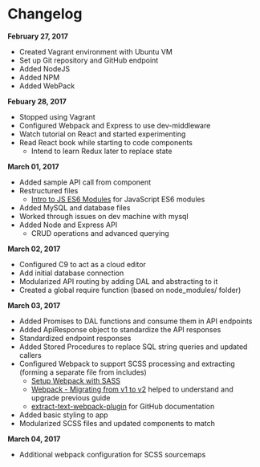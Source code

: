 # Changelog

**February 27, 2017**
- Created Vagrant environment with Ubuntu VM
- Set up Git repository and GitHub endpoint
- Added NodeJS
- Added NPM
- Added WebPack

**Febuary 28, 2017**
- Stopped using Vagrant
- Configured Webpack and Express to use dev-middleware
- Watch tutorial on React and started experimenting
- Read React book while starting to code components
	- Intend to learn Redux later to replace state

**March 01, 2017**
- Added sample API call from component
- Restructured files
	- [Intro to JS ES6 Modules](https://strongloop.com/strongblog/an-introduction-to-javascript-es6-modules/) for JavaScript ES6 modules
- Added MySQL and database files
- Worked through issues on dev machine with mysql
- Added Node and Express API
	- CRUD operations and advanced querying

**March 02, 2017**
- Configured C9 to act as a cloud editor
- Add initial database connection
- Modularized API routing by adding DAL and abstracting to it
- Created a global require function (based on node_modules/ folder)

**March 03, 2017**
- Added Promises to DAL functions and consume them in API endpoints
- Added ApiResponse object to standardize the API responses
- Standardized endpoint responses
- Added Stored Procedures to replace SQL string queries and updated callers
- Configured Webpack to support SCSS processing and extracting (forming a separate file from includes)
	- [Setup Webpack with SASS](https://www.jonathan-petitcolas.com/2015/05/15/howto-setup-webpack-on-es6-react-application-with-sass.html)
	- [Webpack - Migrating from v1 to v2](https://webpack.js.org/guides/migrating/) helped to understand and upgrade previous guide
	- [extract-text-webpack-plugin](https://github.com/webpack-contrib/extract-text-webpack-plugin) for GitHub documentation
- Added basic styling to app
- Modularized SCSS files and updated components to match

**March 04, 2017**
- Additional webpack configuration for SCSS sourcemaps
